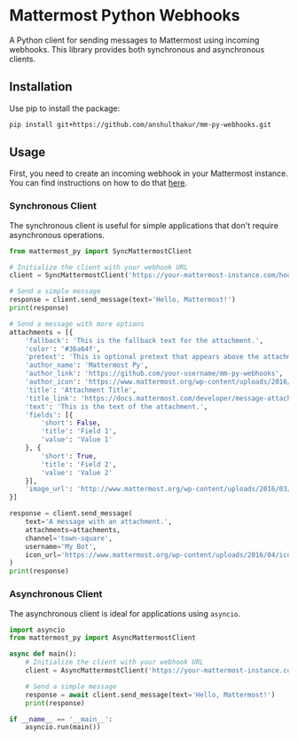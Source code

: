 # Mattermost Python Webhooks

A Python client for sending messages to Mattermost using incoming webhooks. This library provides both synchronous and asynchronous clients.

## Installation

Use pip to install the package:

```bash
pip install git+https://github.com/anshulthakur/mm-py-webhooks.git
```

## Usage

First, you need to create an incoming webhook in your Mattermost instance. You can find instructions on how to do that [here](https://developers.mattermost.com/integrate/webhooks/incoming/).

### Synchronous Client

The synchronous client is useful for simple applications that don't require asynchronous operations.

```python
from mattermost_py import SyncMattermostClient

# Initialize the client with your webhook URL
client = SyncMattermostClient('https://your-mattermost-instance.com/hooks/your-webhook-token')

# Send a simple message
response = client.send_message(text='Hello, Mattermost!')
print(response)

# Send a message with more options
attachments = [{
    'fallback': 'This is the fallback text for the attachment.',
    'color': '#36a64f',
    'pretext': 'This is optional pretext that appears above the attachment.',
    'author_name': 'Mattermost Py',
    'author_link': 'https://github.com/your-username/mm-py-webhooks',
    'author_icon': 'https://www.mattermost.org/wp-content/uploads/2016/04/icon.png',
    'title': 'Attachment Title',
    'title_link': 'https://docs.mattermost.com/developer/message-attachments.html',
    'text': 'This is the text of the attachment.',
    'fields': [{
        'short': False,
        'title': 'Field 1',
        'value': 'Value 1'
    }, {
        'short': True,
        'title': 'Field 2',
        'value': 'Value 2'
    }],
    'image_url': 'http://www.mattermost.org/wp-content/uploads/2016/03/logoHorizontal_WS.png'
}]

response = client.send_message(
    text='A message with an attachment.',
    attachments=attachments,
    channel='town-square',
    username='My Bot',
    icon_url='https://www.mattermost.org/wp-content/uploads/2016/04/icon.png'
)
print(response)
```

### Asynchronous Client

The asynchronous client is ideal for applications using `asyncio`.

```python
import asyncio
from mattermost_py import AsyncMattermostClient

async def main():
    # Initialize the client with your webhook URL
    client = AsyncMattermostClient('https://your-mattermost-instance.com/hooks/your-webhook-token')

    # Send a simple message
    response = await client.send_message(text='Hello, Mattermost!')
    print(response)

if __name__ == '__main__':
    asyncio.run(main())
```
